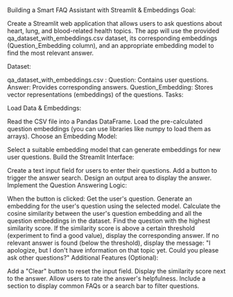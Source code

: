 Building a Smart FAQ Assistant with Streamlit & Embeddings
Goal:

Create a Streamlit web application that allows users to ask questions about heart, lung, and blood-related health topics. The app will use the provided qa_dataset_with_embeddings.csv dataset, its corresponding embeddings (Question_Embedding column), and an appropriate embedding model to find the most relevant answer.

Dataset:

qa_dataset_with_embeddings.csv :
Question: Contains user questions.
Answer: Provides corresponding answers.
Question_Embedding: Stores vector representations (embeddings) of the questions.
Tasks:

Load Data & Embeddings:

Read the CSV file into a Pandas DataFrame.
Load the pre-calculated question embeddings (you can use libraries like numpy to load them as arrays).
Choose an Embedding Model:

Select a suitable embedding model that can generate embeddings for new user questions.
Build the Streamlit Interface:

Create a text input field for users to enter their questions.
Add a button to trigger the answer search.
Design an output area to display the answer.
Implement the Question Answering Logic:

When the button is clicked:
Get the user's question.
Generate an embedding for the user's question using the selected model.
Calculate the cosine similarity between the user's question embedding and all the question embeddings in the dataset.
Find the question with the highest similarity score.
If the similarity score is above a certain threshold (experiment to find a good value), display the corresponding answer.
If no relevant answer is found (below the threshold), display the message: "I apologize, but I don't have information on that topic yet. Could you please ask other questions?"
Additional Features (Optional):

Add a "Clear" button to reset the input field.
Display the similarity score next to the answer.
Allow users to rate the answer's helpfulness.
Include a section to display common FAQs or a search bar to filter questions.
